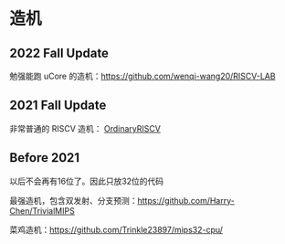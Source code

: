 # 造机

## 2022 Fall Update

勉强能跑 uCore 的造机：https://github.com/wenqi-wang20/RISCV-LAB

## 2021 Fall Update

非常普通的 RISCV 造机： [OrdinaryRISCV](https://github.com/Co1lin/OrdinaryRISCV)

## Before 2021

以后不会再有16位了。因此只放32位的代码

最强造机，包含双发射、分支预测：https://github.com/Harry-Chen/TrivialMIPS

菜鸡造机：https://github.com/Trinkle23897/mips32-cpu/
